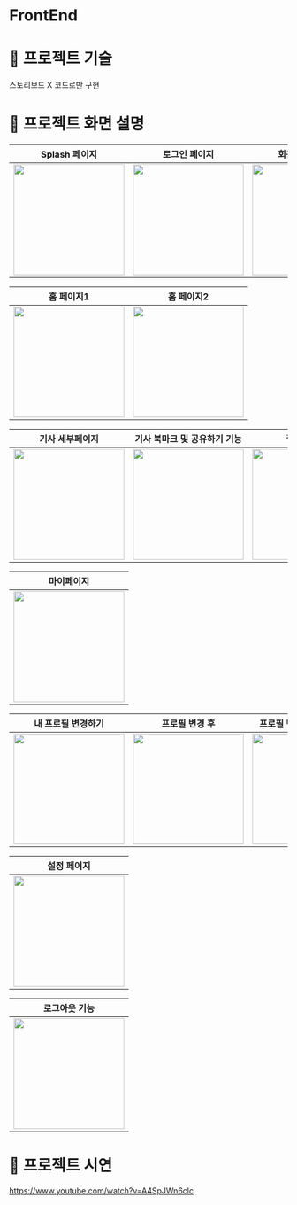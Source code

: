 # FrontEnd

# 🔨 프로젝트 기술
스토리보드 X 코드로만 구현

# 🔨 프로젝트 화면 설명

|Splash 페이지|로그인 페이지|회원가입 페이지|
|------|---|---|
|<img width= 200 src = "https://github.com/SWU-ECHO-CHAMBER/FrontEnd/assets/87655596/a43393e2-9b03-4681-b9f8-01b3f1344c3d"/>|<img width= 200 src = "https://github.com/SWU-ECHO-CHAMBER/FrontEnd/assets/87655596/9aaa301a-9f8c-4ce8-83e2-407bd2f8262d"/>|<img width= 200 src = "https://github.com/SWU-ECHO-CHAMBER/FrontEnd/assets/87655596/127b417e-06d3-4a01-9efd-0bf10dbf4503"/>|


|홈 페이지1|홈 페이지2|
|------|---|
|<img width= 200 src = "https://github.com/SWU-ECHO-CHAMBER/FrontEnd/assets/87655596/14e720f8-b6bd-41bc-89a6-18a6bda0adc0"/>|<img width= 200 src = "https://github.com/SWU-ECHO-CHAMBER/FrontEnd/assets/87655596/0cece0b2-4e76-468d-adf8-03ee52160ad5"/>|


|기사 세부페이지|기사 북마크 및 공유하기 기능|링크 페이지|
|------|---|---|
|<img width= 200 src = "https://github.com/SWU-ECHO-CHAMBER/FrontEnd/assets/87655596/685fcbce-f399-4ba4-9c59-7be2fe4c8883"/>|<img width= 200 src = "https://github.com/SWU-ECHO-CHAMBER/FrontEnd/assets/87655596/ba172097-c4a5-4e35-a273-1575d92f5f34"/>|<img width= 200 src = "https://github.com/SWU-ECHO-CHAMBER/FrontEnd/assets/87655596/e9d7c115-231e-44e9-994e-d288828111b7"/>|


|마이페이지|
|------|
|<img width= 200 src = "https://github.com/SWU-ECHO-CHAMBER/FrontEnd/assets/87655596/19b4b6ed-70c2-4e8c-a7fa-54292f3b9c26"/>|


|내 프로필 변경하기|프로필 변경 후|프로필 변경 후 마이페이지|
|------|---|---|
|<img width= 200 src = "https://github.com/SWU-ECHO-CHAMBER/FrontEnd/assets/87655596/99e91002-2cfe-41fb-87f0-5bd9442030d0"/>|<img width= 200 src = "https://github.com/SWU-ECHO-CHAMBER/FrontEnd/assets/87655596/f8034b1c-795a-49bb-af85-30192470ac4a"/>|<img width= 200 src = "https://github.com/SWU-ECHO-CHAMBER/FrontEnd/assets/87655596/2e6abcf7-ae64-4823-8595-dc00b98408c5"/>|


|설정 페이지|
|------|
|<img width= 200 src = "https://github.com/SWU-ECHO-CHAMBER/FrontEnd/assets/87655596/6f5b5aa5-ae83-4d03-8a0c-dc0926a61a9a"/>|


|로그아웃 기능|
|------|
|<img width= 200 src = "https://github.com/SWU-ECHO-CHAMBER/FrontEnd/assets/87655596/1be83597-a199-47e1-b538-a442a02272a1"/>|


# 🎥 프로젝트 시연
https://www.youtube.com/watch?v=A4SpJWn6clc
